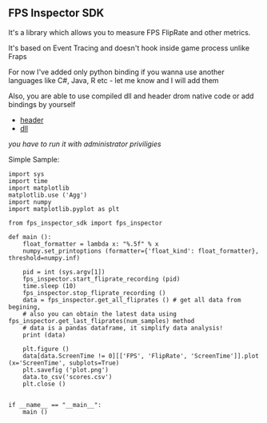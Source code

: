 ## FPS Inspector SDK

It's a library which allows you to measure FPS FlipRate and other metrics.

It's based on Event Tracing and doesn't hook inside game process unlike Fraps

For now I've added only python binding if you wanna use another languages like C#, Java, R etc - let me know and I will add them

Also, you are able to use compiled dll and header drom native code or add bindings by yourself
* [header](https://github.com/Andrey1994/fps_inspector_sdk/blob/master/src/PresentMon/PresentMon.hpp)
* [dll](https://github.com/Andrey1994/fps_inspector_sdk/blob/master/python/fps_inspector_sdk/lib/PresentMon.dll)

*you have to run it with administrator priviligies*

Simple Sample:
```
import sys
import time
import matplotlib
matplotlib.use ('Agg')
import numpy
import matplotlib.pyplot as plt

from fps_inspector_sdk import fps_inspector

def main ():
    float_formatter = lambda x: "%.5f" % x
    numpy.set_printoptions (formatter={'float_kind': float_formatter}, threshold=numpy.inf)

    pid = int (sys.argv[1])
    fps_inspector.start_fliprate_recording (pid)
    time.sleep (10)
    fps_inspector.stop_fliprate_recording ()
    data = fps_inspector.get_all_fliprates () # get all data from begining, 
    # also you can obtain the latest data using fps_inspector.get_last_fliprates(num_samples) method
    # data is a pandas dataframe, it simplify data analysis!
    print (data)

    plt.figure ()
    data[data.ScreenTime != 0][['FPS', 'FlipRate', 'ScreenTime']].plot (x='ScreenTime', subplots=True)
    plt.savefig ('plot.png')
    data.to_csv('scores.csv')
    plt.close ()


if __name__ == "__main__":
    main ()
```
